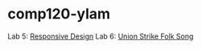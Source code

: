 # comp120-ylam

Lab 5: [Responsive Design](https://github.com/tuftsdev/comp120-ylam/tree/main/responsive)
Lab 6: [Union Strike Folk Song](https://github.com/tuftsdev/comp120-ylam/tree/main/butwehavethepower)